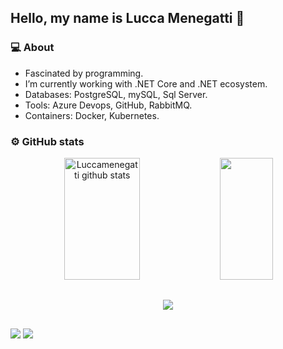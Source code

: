 ## Hello, my name is Lucca Menegatti 👋

### 💻 About
- Fascinated by programming.
- I’m currently working with .NET Core and .NET ecosystem.
- Databases: PostgreSQL, mySQL, Sql Server.
- Tools: Azure Devops, GitHub, RabbitMQ.
- Containers: Docker, Kubernetes.

### ⚙️ GitHub stats
<div align="center">  
  <img width="49%" height="195px" src="https://github-readme-stats.vercel.app/api?username=LuccaMenegatti&show_icons=true&count_private=true&hide_border=true&title_color=41A8BF&icon_color=41A8BF&text_color=c9d1d9&bg_color=0d1117" alt="Luccamenegatti github stats"/> 
  <img width="41%" height="195px" src="https://github-readme-stats.vercel.app/api/top-langs/?username=LuccaMenegatti&layout=compact&hide_border=true&title_color=41A8BF&text_color=41A8BF&bg_color=0d1117" />
</div>

##

<p align="center">
  <a href="https://skillicons.dev">
    <img src="https://skillicons.dev/icons?i=cs,dotnet,java,react,html,css,js,ts,php,dart,mysql,postgres,git,azure"/>
  </a>
</p>

##

<div> 
  <a href="https://www.linkedin.com/in/lucca-menegatti-6790811ba/" target="_blank"><img src="https://img.shields.io/badge/-LinkedIn-%230077B5?style=for-the-badge&logo=linkedin&logoColor=white" target="_blank"></a> 
  <a href = "menegatti.luccaantonio@gmail.com"><img src="https://img.shields.io/badge/-Gmail-%23333?style=for-the-badge&logo=gmail&logoColor=white" target="_blank"></a>
</div>

 


